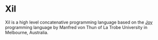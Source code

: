 # Xil
Xil is a high level concatenative programming language based on the [Joy](https://en.wikipedia.org/wiki/Joy_(programming_language)) programming language by Manfred 
von Thun of La Trobe University in Melbourne, Australia.